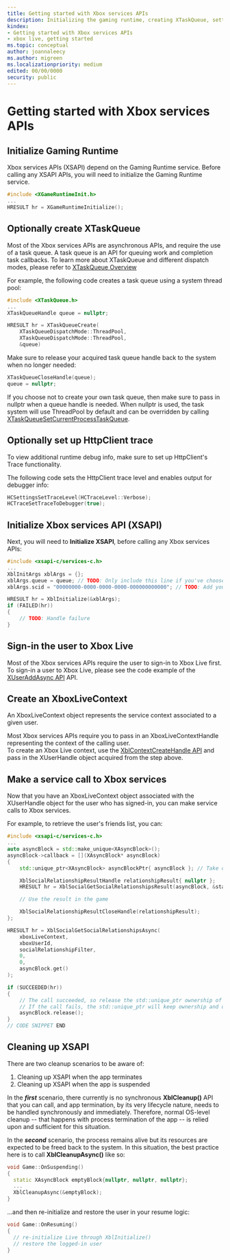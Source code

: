 ```yaml
---
title: Getting started with Xbox services APIs
description: Initializing the gaming runtime, creating XTaskQueue, setting up HttpClient trace, initializing Xbox Services API (XSAPI), and cleaning up XSAPI.
kindex:
- Getting started with Xbox services APIs
- xbox live, getting started
ms.topic: conceptual
author: joannaleecy
ms.author: migreen
ms.localizationpriority: medium
edited: 00/00/0000
security: public
---
```


# Getting started with Xbox services APIs

## Initialize Gaming Runtime

Xbox services APIs (XSAPI) depend on the Gaming Runtime service. Before calling any XSAPI APIs, you will need to initialize the Gaming Runtime service.

```cpp
#include <XGameRuntimeInit.h>
...
HRESULT hr = XGameRuntimeInitialize();
```

## Optionally create XTaskQueue

Most of the Xbox services APIs are asynchronous APIs, and require the use of a task queue. A task queue is an API for queuing work and completion task callbacks. To learn more about XTaskQueue and different dispatch modes, please refer to [XTaskQueue Overview](../../system/overviews/async-task-queue-design.md)

For example, the following code creates a task queue using a system thread pool:
```cpp
#include <XTaskQueue.h>
...
XTaskQueueHandle queue = nullptr;

HRESULT hr = XTaskQueueCreate(
    XTaskQueueDispatchMode::ThreadPool,
    XTaskQueueDispatchMode::ThreadPool,
    &queue)
```
Make sure to release your acquired task queue handle back to the system when no longer needed:
```cpp
XTaskQueueCloseHandle(queue);
queue = nullptr;
```

If you choose not to create your own task queue, then make sure to pass in nullptr when a queue handle is needed. When nullptr is used, the task system will use ThreadPool by default and can be overridden by calling [XTaskQueueSetCurrentProcessTaskQueue](../../reference/system/xtaskqueue/functions/xtaskqueuesetcurrentprocesstaskqueue.md).

## Optionally set up HttpClient trace

To view additional runtime debug info, make sure to set up HttpClient's Trace functionality.

The following code sets the HttpClient trace level and enables output for debugger info:

```cpp
HCSettingsSetTraceLevel(HCTraceLevel::Verbose);
HCTraceSetTraceToDebugger(true);
```

## Initialize Xbox services API (XSAPI)

Next, you will need to **Initialize XSAPI**, before calling any Xbox services APIs:

```cpp
#include <xsapi-c/services-c.h>
...
XblInitArgs xblArgs = {};
xblArgs.queue = queue; // TODO: Only include this line if you've choosen to create your own XTaskQueue. Otherwise, by default, this line is not needed.
xblArgs.scid = "00000000-0000-0000-0000-000000000000"; // TODO: Add your scid here;

HRESULT hr = XblInitialize(&xblArgs);
if (FAILED(hr))
{
    // TODO: Handle failure
}
```

## Sign-in the user to Xbox Live

Most of the Xbox services APIs require the user to sign-in to Xbox Live first.  
To sign-in a user to Xbox Live, please see the code example of the [XUserAddAsync API](../../system/overviews/user/xuser_howto_best_practice_signing_in.md) API.

## Create an XboxLiveContext

An XboxLiveContext object represents the service context associated to a given user.

Most Xbox services APIs require you to pass in an XboxLiveContextHandle representing the context of the calling user.  
To create an Xbox Live context, use the [XblContextCreateHandle API](../../reference/live/xsapi-c/xbox_live_context_c/functions/xblcontextcreatehandle.md) and pass in the XUserHandle object acquired from the step above.

## Make a service call to Xbox services

Now that you have an XboxLiveContext object associated with the XUserHandle object for the user who has signed-in, you can make service calls to Xbox services.
  
For example, to retrieve the user's friends list, you can:  

```cpp
#include <xsapi-c/services-c.h>
...
auto asyncBlock = std::make_unique<XAsyncBlock>(); 
asyncBlock->callback = [](XAsyncBlock* asyncBlock)
{
    std::unique_ptr<XAsyncBlock> asyncBlockPtr{ asyncBlock }; // Take over ownership of the XAsyncBlock*

    XblSocialRelationshipResultHandle relationshipResult{ nullptr };
    HRESULT hr = XblSocialGetSocialRelationshipsResult(asyncBlock, &state.socialResultHandle);

    // Use the result in the game

    XblSocialRelationshipResultCloseHandle(relationshipResult);
};

HRESULT hr = XblSocialGetSocialRelationshipsAsync(
    xboxLiveContext,
    xboxUserId,
    socialRelationshipFilter,
    0,
    0,
    asyncBlock.get()
);

if (SUCCEEDED(hr))
{
    // The call succeeded, so release the std::unique_ptr ownership of XAsyncBlock* since the callback will take over ownership.
    // If the call fails, the std::unique_ptr will keep ownership and delete the XAsyncBlock*
    asyncBlock.release();
}
// CODE SNIPPET END
```

## Cleaning up XSAPI

There are two cleanup scenarios to be aware of:
1. Cleaning up XSAPI when the app terminates
1. Cleaning up XSAPI when the app is suspended

In the __*first*__ scenario, there currently is no synchronous __XblCleanup()__ API that you can call, and app termination, by its very lifecycle nature, needs to be handled synchronously and immediately.  Therefore, normal OS-level cleanup -- that happens with process termination of the app -- is relied upon and sufficient for this situation.

In the __*second*__ scenario, the process remains alive but its resources are expected to be freed back to the system.  In this situation, the best practice here is to call __XblCleanupAsync()__ like so:

```cpp
void Game::OnSuspending()
{
  static XAsyncBlock emptyBlock{nullptr, nullptr, nullptr};
  ...
  XblCleanupAsync(&emptyBlock);
}
```

...and then re-initialize and restore the user in your resume logic:

```cpp
void Game::OnResuming()
{
  // re-initialize Live through XblInitialize()
  // restore the logged-in user
}
```